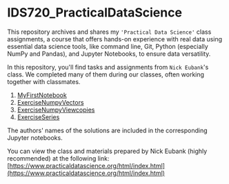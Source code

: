 # IDS720_PracticalDataScience
This repository archives and shares my `'Practical Data Science'` class assignments, a course that offers hands-on experience with real data using essential data science tools, like command line, Git, Python (especially NumPy and Pandas), and Jupyter Notebooks, to ensure data versatility.

In this repository, you'll find tasks and assignments from `Nick Eubank`'s class. 
We completed many of them during our classes, often working together with classmates.

1. [MyFirstNotebook](https://github.com/BarbaraPFloresRios/IDS720_PracticalDataScience/tree/main/20230914_MyFirstNotebook)
2. [ExerciseNumpyVectors](https://github.com/BarbaraPFloresRios/IDS720_PracticalDataScience/tree/main/20230921_ExerciseNumpyVectors)
3. [ExerciseNumpyViewcopies](https://github.com/BarbaraPFloresRios/IDS720_PracticalDataScience/tree/main/20230926_ExerciseNumpyViewcopies)
4. [ExerciseSeries](https://github.com/BarbaraPFloresRios/IDS720_PracticalDataScience/tree/main/20230928_ExerciseSeries)


The authors' names of the solutions are included in the corresponding Jupyter notebooks.

You can view the class and materials prepared by Nick Eubank (highly recommended) at the following link: [https://www.practicaldatascience.org/html/index.html](https://www.practicaldatascience.org/html/index.html)

